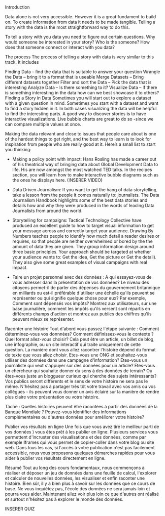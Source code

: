 Introduction

Data alone is not very accessible. However it is a great fundament to build on. To create information from data it needs to be made tangible. Telling a story with the data is the most straightforward way to do this.

To tell a story with you data you need to figure out certain questions. Why would someone be interested in your story? Who is the someone? How does that someone connect or interact with you data?

The process
The process of telling a story with data is very similar to this track. It includes

Finding Data – find the data that is suitable to answer your question
Wrangle the Data – bring it to a format that is useable
Merge Datasets – Bring different datasets together
Filter and sort the Data – Pick the data that is interesting
Analyze Data – Is there something to it?
Visualize Data – If there is something interesting in the data how can we best showcase it to others?
Finding a Story in Data
Sometimes you will start out to explore a dataset with a given question in mind. Sometimes you start with a dataset and want to find a story hidden in it. In both cases visualizing the data will be helpful to find the interesting parts. A good way to discover stories is to have interactive visualizations. Live bubble charts are great to do so -since we can compare multiple values at once.

Making the data relevant and close to issues that people care about is one of the hardest things to get right, and the best way to learn is to look for inspiration from people who are really good at it. Here’s a small list to start you thinking:

- Making a policy point with impact: Hans Rosling has made a career out of his theatrical way of bringing data about Global Development Data to life. His are now amongst the most watched TED talks. In the recipes section, you will learn how to make interactive bubble diagrams such as the ones he displays here.
(INSERER VIDEO)

- Data Driven Journalism: If you want to get the hang of data storytelling, take a lesson from the people it comes naturally to: journalists. The Data Journalism Handbook highlights some of the best data stories and details how and why they were produced in the words of leading Data Journalists from around the world.

- Storytelling for campaigns: Tactical Technology Collective have produced an excellent guide to how to target visual information to get your message across and correctly target your audience. Drawing By Numbers teaches people to identify how much detail a reader desires or requires, so that people are neither overwhelmed or bored by the the amount of data they are given. They group information design around three basic principles. Your approach should be targeted at whether your audience wants to: Get the idea, Get the picture or Get the detail). They also give some great examples of visual campaigns with real impact.

- Faire un projet personnel avec des données : A qui essayez-vous de vous adresser dans la présentation de vos données? Le niveau des citoyens permet-il de parler des dépenses du gouvernement britannique en milliards ou est-il préférable d'utiliser une échelle  qu'ils peuvent se représenter ou qui signifie quelque chose pour eux? Par exemple, Comment sont dépensés vos impôts? Montrez aux utilisateurs, sur une base journalière, comment les impôts qu'ils versent sont répartis en différents champs d'action et montrez aux publics des chiffres qu'ils peuvent mieux se représenter. 

Raconter une histoire
Tout d'abord vous passez l'étape suivante : 
Comment déterminez-vous vos donnnées? Comment définissez-vous le contexte ?  Quel format allez-vous choisir? Cela peut être un article, un billet de blog, une infographie, ou un site interactif qui traite uniquement de cette question. La manière dont vous allez racontrer l'histoire dépend du format de texte que vous allez choisir. Etes-vous une ONG et souhaitez-vous utiliser des données dans une campagne d'information? Etes-vous un journaliste qui veut s'appuyer sur des données pour un article? Etes-vous un chercheur qui souhaite donner du sens à des données de terrain? Ou êtes-vous juste un bloggueur curieux qui cherche des sujets intéressants? Vos publics seront différents et le sens de votre histoire ne sera pas le même. N'hésitez pas à partager très tôt votre travail avec vos amis ou vos collègues - ils peuvent vous donner un avis éclairé sur la manière de rendre plus claire votre présentation ou votre histoire. 

Tâche : Quelles histoires peuvent être racontées à partir des données de la Banque Mondiale ? Pouvez-vous identifier des informations complémentaires ou d'autres données pour améliorer votre histoire?

Publier vos résultats en ligne
Une fois que vous avez tiré le meilleur parti de vos données ) vous êtes prêt à les publier en ligne. Plusieurs services vous permettent d'incruster des visualisations et des données, comme par exemple Iframes qui vous permet de copier-coller dans votre blog ou site web. Dans tous les cas, si l'accès à votre publication n'est pas facilement accessible, nous vous proposons quelques démarches rapides pour vous aider à publier vos résultats directement en ligne.

Résumé
Tout au long des cours fondamentaux, nous commençons à réaliser et déposer un jeu de données dans une feuille de calcul, l'explorer et calculer de nouvelles données, les visualiser et enfin raconter une histoire. Bien sûr,  il y a bien plus à savoir sur les données que ce cours de base. Ne vous inquiétez pas, l'école des données ne sera jamais loin et pourra vous aider. Maintenant allez voir plus loin ce que d'autres ont réalisé et surtout n'hésitez pas à explorer le monde des données.


INSERER QUIZ
